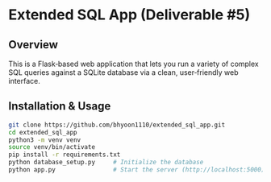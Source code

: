 # Extended SQL App (Deliverable #5)

## Overview
This is a Flask‑based web application that lets you run a variety of complex SQL queries against a SQLite database via a clean, user‑friendly web interface.

## Installation & Usage
```bash
git clone https://github.com/bhyoon1110/extended_sql_app.git
cd extended_sql_app
python3 -m venv venv
source venv/bin/activate
pip install -r requirements.txt
python database_setup.py     # Initialize the database
python app.py                # Start the server (http://localhost:5000)
